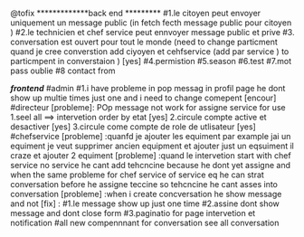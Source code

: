 @tofix 
*************back end *********
#1.le citoyen peut envoyer uniquement un message public (in fetch fecth message public pour citoyen )
#2.le technicien et chef service peut ennvoyer message public et prive 
#3. conversation est ouvert pour tout le monde (need to change particment quand je cree converstion add ciyoyen et cehfservice (add par service ) to particmpent in converstaion ) [yes]
#4.permistion 
#5.season 
#6.test
#7.mot pass oublie 
#8 contact from 

***********frontend***********
#admin
#1.i have probleme in pop messag in profil page he dont show up multie times just one and i need to change comepent [encour]
#directeur 
 [probleme]: POp message not work for assigne service for use 
1.seel all ==> intervetion order by etat [yes]
2.circule compte active et desactiver [yes]
3.circule come compte de role de utlisateur [yes]
#chefservice 
[probleme] :quanfd je ajouter les equiment par example jai un equiment je veut supprimer ancien equipment et ajouter just un eqsuiment il craze et ajouter 2 equiment 
[probleme] :quand le intervetion start with chef service no service he cant add tehcncine because he dont yet assigne and when the same probleme for chef service of service eq he can strat conversation before he assigne teccine so tehcncine he cant asses into conversation 
[probleme] :when i create concversation he show message and not 
[fix] :
#1.le message show up just one time
#2.assine dont show message and dont close form 
#3.paginatio for page intervetion et notification 
#all 
new compennnant for conversation see all conversation 
